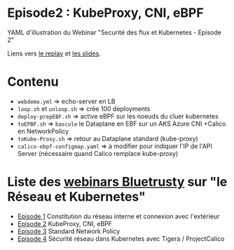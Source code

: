 # Episode2 : KubeProxy, CNI, eBPF
YAML d'illustration du Webinar "Securité des flux et Kubernetes - Episode 2"


Liens vers [le replay](https://app.livestorm.co/bluetrusty/episode-2-securite-des-flux-et-kubernetes/live?s=e6cb5fc2-511f-4d0d-8ade-998ba9d95a2f) et [les slides](https://dl.bluetrusty.eu/Webinar-SecuriteReseauKubernetes-Episode2.pdf).

# Contenu
- `webdemo.yml` => echo-server en LB
- `loop.sh` et `unloop.sh` => crée 100 deployments
- `deploy-prepEBF.sh` => active eBPF sur les noeuds du cluer kubernetes
- `toEPBF.sh` => `bascule` le Dataplane en EBF sur un AKS Azure CNI +Calico en NetworkPolicy
- `toKube-Proxy.sh` => retour au Dataplane standard (kube-proxy)
- `calico-ebpf-configmap.yaml` => à modifier pour indiquer l'IP de l'API Server (nécessaire quand Calico remplace kube-proxy)


# Liste des [webinars Bluetrusty](https://app.livestorm.co/bluetrusty) sur "le Réseau et Kubernetes"
- [Episode 1](https://github.com/srnfr/Episode1) Constitution du réseau interne et connexion avec l'extérieur
- [Episode 2](https://github.com/srnfr/Episode2) KubeProxy, CNI, eBPF
- [Episode 3](https://github.com/srnfr/Episode3) Standard Network Policy
- [Episode 4](https://github.com/srnfr/Episode4) Sécurité réseau dans Kubernetes avec Tigera / ProjectCalico

